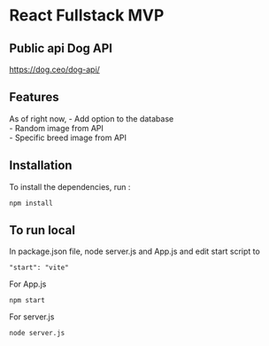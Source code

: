 # React Fullstack MVP


## Public api Dog API

https://dog.ceo/dog-api/

## Features

As of right now, - Add option to the database <br>
                 - Random image from API <br>
                 - Specific breed image from API

## Installation

To install the dependencies, run :

```
npm install
```


## To run local
In package.json file, node server.js and App.js and edit start script to
```
"start": "vite"
```
For App.js
```
npm start
```
For server.js
```
node server.js
```
